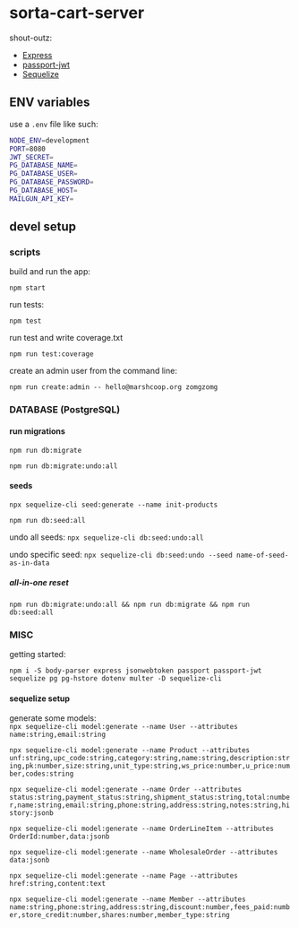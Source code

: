 # sorta-cart-server

shout-outz:

- [Express](https://expressjs.com/)
- [passport-jwt](http://www.passportjs.org/packages/passport-jwt/)
- [Sequelize](https://sequelize.org/)

## ENV variables

use a `.env` file like such:

```sh
NODE_ENV=development
PORT=8080
JWT_SECRET=
PG_DATABASE_NAME=
PG_DATABASE_USER=
PG_DATABASE_PASSWORD=
PG_DATABASE_HOST=
MAILGUN_API_KEY=
```

## devel setup

### scripts

build and run the app:

`npm start`

run tests:

`npm test`

run test and write coverage.txt

`npm run test:coverage`

create an admin user from the command line:

`npm run create:admin -- hello@marshcoop.org zomgzomg`

### DATABASE (PostgreSQL)

#### run migrations

`npm run db:migrate`

`npm run db:migrate:undo:all`

#### seeds

`npx sequelize-cli seed:generate --name init-products`

`npm run db:seed:all`

undo all seeds:
`npx sequelize-cli db:seed:undo:all`

undo specific seed:
`npx sequelize-cli db:seed:undo --seed name-of-seed-as-in-data`

##### all-in-one reset

`npm run db:migrate:undo:all && npm run db:migrate && npm run db:seed:all`

### MISC

getting started:

`npm i -S body-parser express jsonwebtoken passport passport-jwt sequelize pg pg-hstore dotenv multer -D sequelize-cli`

#### sequelize setup

generate some models:  
`npx sequelize-cli model:generate --name User --attributes name:string,email:string`

`npx sequelize-cli model:generate --name Product --attributes unf:string,upc_code:string,category:string,name:string,description:string,pk:number,size:string,unit_type:string,ws_price:number,u_price:number,codes:string`

`npx sequelize-cli model:generate --name Order --attributes status:string,payment_status:string,shipment_status:string,total:number,name:string,email:string,phone:string,address:string,notes:string,history:jsonb`

`npx sequelize-cli model:generate --name OrderLineItem --attributes OrderId:number,data:jsonb`

`npx sequelize-cli model:generate --name WholesaleOrder --attributes data:jsonb`

`npx sequelize-cli model:generate --name Page --attributes href:string,content:text`

`npx sequelize-cli model:generate --name Member --attributes name:string,phone:string,address:string,discount:number,fees_paid:number,store_credit:number,shares:number,member_type:string`
